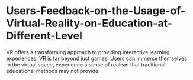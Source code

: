 # Users-Feedback-on-the-Usage-of-Virtual-Reality-on-Education-at-Different-Level
VR offers a transforming approach to providing interactive learning experiences. VR is far beyond just games. Users can immerse themselves in the virtual space, experience a sense of realism that traditional educational methods may not provide.
